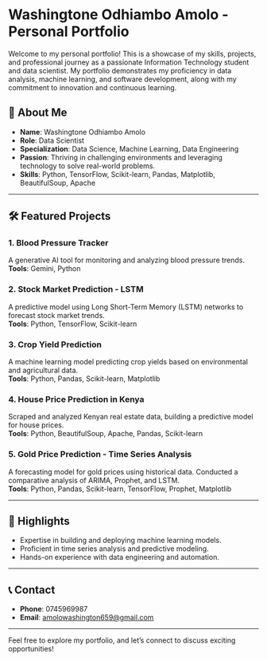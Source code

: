 # Washingtone Odhiambo Amolo - Personal Portfolio

Welcome to my personal portfolio! This is a showcase of my skills, projects, and professional journey as a passionate Information Technology student and data scientist. My portfolio demonstrates my proficiency in data analysis, machine learning, and software development, along with my commitment to innovation and continuous learning.  

## 🚀 About Me  
- **Name**: Washingtone Odhiambo Amolo  
- **Role**: Data Scientist 
- **Specialization**: Data Science, Machine Learning, Data Engineering  
- **Passion**: Thriving in challenging environments and leveraging technology to solve real-world problems.  
- **Skills**: Python, TensorFlow, Scikit-learn, Pandas, Matplotlib, BeautifulSoup, Apache  

---

## 🛠️ Featured Projects  

### 1. **Blood Pressure Tracker**  
A generative AI tool for monitoring and analyzing blood pressure trends.  
**Tools**: Gemini, Python  

### 2. **Stock Market Prediction - LSTM**  
A predictive model using Long Short-Term Memory (LSTM) networks to forecast stock market trends.  
**Tools**: Python, TensorFlow, Scikit-learn  

### 3. **Crop Yield Prediction**  
A machine learning model predicting crop yields based on environmental and agricultural data.  
**Tools**: Python, Pandas, Scikit-learn, Matplotlib  

### 4. **House Price Prediction in Kenya**  
Scraped and analyzed Kenyan real estate data, building a predictive model for house prices.  
**Tools**: Python, BeautifulSoup, Apache, Pandas, Scikit-learn  

### 5. **Gold Price Prediction - Time Series Analysis**  
A forecasting model for gold prices using historical data. Conducted a comparative analysis of ARIMA, Prophet, and LSTM.  
**Tools**: Python, Pandas, Scikit-learn, TensorFlow, Prophet, Matplotlib  

---

## 🌟 Highlights  
- Expertise in building and deploying machine learning models.  
- Proficient in time series analysis and predictive modeling.  
- Hands-on experience with data engineering and automation.  

---

## 📞 Contact  
- **Phone**: 0745969987  
- **Email**: [amolowashington659@gmail.com](mailto:amolowashington659@gmail.com)  

---

Feel free to explore my portfolio, and let’s connect to discuss exciting opportunities!  
